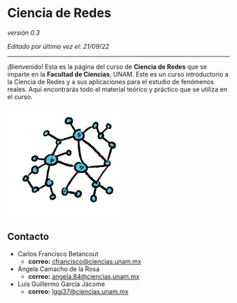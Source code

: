 # Ciencia de Redes


_versión 0.3_

_Editado por última vez el: 21/09/22_

---

¡Bienvenido! Esta es la página del curso de **Ciencia de Redes** que se imparte en la **Facultad de Ciencias**, UNAM. Este es un curso introductorio a la Ciencia de Redes y a sus aplicaciones para el estudio de fenómenos reales. Aquí encontrarás todo el material teórico y práctico que se utiliza en el curso. 

![avatar](./_static/img/avatar.png)

## Contacto

- Carlos Francisco Betancout	
	- **correo:** cfrancisco@ciencias.unam.mx 
- Ángela Camacho de la Rosa
	- **correo:** angela.84@ciencias.unam.mx
- Luis Guillermo García Jácome
	- **correo:** lggj37@ciencias.unam.mx
